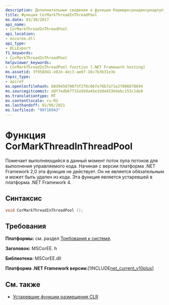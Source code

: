 ```yaml
---
description: Дополнительные сведения о функции Кормарксреадинсреадпул
title: Функция CorMarkThreadInThreadPool
ms.date: 03/30/2017
api_name:
- CorMarkThreadInThreadPool
api_location:
- mscoree.dll
api_type:
- DLLExport
f1_keywords:
- CorMarkThreadInThreadPool
helpviewer_keywords:
- CorMarkThreadInThreadPool function [.NET Framework hosting]
ms.assetid: 3f958d41-e82e-4ec3-ae6f-16c7b3b31e3e
topic_type:
- apiref
ms.openlocfilehash: 68d945870075f2f8c06fe76b7a71e2f806078694
ms.sourcegitcommit: ddf7edb67715a5b9a45e3dd44536dabc153c1de0
ms.translationtype: MT
ms.contentlocale: ru-RU
ms.lasthandoff: 02/06/2021
ms.locfileid: "99716943"
---
```

# <a name="cormarkthreadinthreadpool-function"></a>Функция CorMarkThreadInThreadPool

Помечает выполняющийся в данный момент поток пула потоков для выполнения управляемого кода. Начиная с версии платформа .NET Framework 2,0 эта функция не действует. Он не является обязательным и может быть удален из кода. Эта функция является устаревшей в платформа .NET Framework 4.  
  
## <a name="syntax"></a>Синтаксис  
  
```cpp  
void CorMarkThreadInThreadPool ();  
```  
  
## <a name="requirements"></a>Требования  

 **Платформы:** см. раздел [Требования к системе](../../get-started/system-requirements.md).  
  
 **Заголовок:** MSCorEE. h  
  
 **Библиотека:** MSCorEE.dll  
  
 **Платформа .NET Framework версии:**[!INCLUDE[net_current_v10plus](../../../../includes/net-current-v10plus-md.md)]  
  
## <a name="see-also"></a>См. также

- [Устаревшие функции размещения CLR](deprecated-clr-hosting-functions.md)
